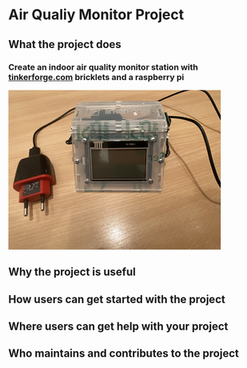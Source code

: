 # Air Qualiy Monitor Project 




## What the project does
### Create an indoor air quality monitor station with [tinkerforge.com](https://tinkerforge.com/en/doc/) bricklets and a raspberry pi
![Bild 1](/images/IMG_6932.png)

## Why the project is useful

## How users can get started with the project

## Where users can get help with your project

## Who maintains and contributes to the project
